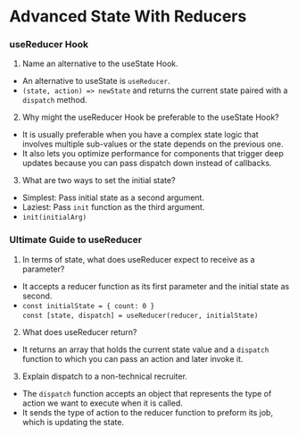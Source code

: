 # Advanced State With Reducers

### useReducer Hook
1. Name an alternative to the useState Hook.
- An alternative to useState is `useReducer`. 
- `(state, action) => newState` and returns the current state paired with a `dispatch` method. 

2. Why might the useReducer Hook be preferable to the useState Hook?
- It is usually preferable when you have a complex state logic that involves multiple sub-values or the state depends on the previous one. 
- It also lets you optimize performance for components that trigger deep updates because you can pass dispatch down instead of callbacks. 

3. What are two ways to set the initial state?
- Simplest: Pass initial state as a second argument. 
- Laziest: Pass `init` function as the third argument. 
- `init(initialArg)`

### Ultimate Guide to useReducer

1. In terms of state, what does useReducer expect to receive as a parameter?
- It accepts a reducer function as its first parameter and the initial state as second. 
- `const initialState = { count: 0 }` <br>
 `const [state, dispatch] = useReducer(reducer, initialState)`

2. What does useReducer return?
- It returns an array that holds the current state value and a `dispatch` function to which you can pass an action and later invoke it. 

3. Explain dispatch to a non-technical recruiter.
- The `dispatch` function accepts an object that represents the type of action we want to execute when it is called. 
- It sends the type of action to the reducer function to preform its job, which is updating the state. 